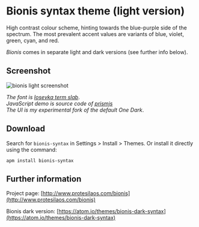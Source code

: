 # Bionis syntax theme (light version)

High contrast colour scheme, hinting towards the blue-purple side of the spectrum. The most prevalent accent values are variants of blue, violet, green, cyan, and red.

*Bionis* comes in separate light and dark versions (see further info below).

## Screenshot

![bionis light screenshot](https://raw.githubusercontent.com/protesilaos/prot16/master/bionis/img/bionis_light_sample.png)

*The font is [Iosevka term slab](https://github.com/be5invis/Iosevka)*.  
*JavaScript demo is source code of [prismjs](http://prismjs.com/)*  
*The UI is my experimental fork of the default One Dark*.

## Download

Search for `bionis-syntax` in Settings > Install > Themes. Or install it directly using the command:

```shell
apm install bionis-syntax
```

## Further information

Project page: [http://www.protesilaos.com/bionis](http://www.protesilaos.com/bionis)

Bionis dark version: [https://atom.io/themes/bionis-dark-syntax](https://atom.io/themes/bionis-dark-syntax)
